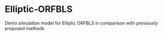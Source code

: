 # Elliptic-ORFBLS
Demo simulation model for Elliptic ORFBLS in comparison with previously proposed methods
